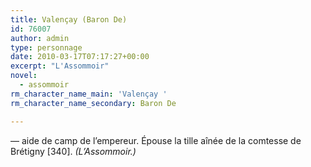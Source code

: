 ```yaml
---
title: Valençay (Baron De)
id: 76007
author: admin
type: personnage
date: 2010-03-17T07:17:27+00:00
excerpt: "L'Assommoir"
novel:
  - assommoir
rm_character_name_main: 'Valençay '
rm_character_name_secondary: Baron De

---
```

— aide de camp de l&rsquo;empereur. Épouse la tille aînée de la comtesse de Brétigny [340]. _(L&rsquo;Assommoir.)_
